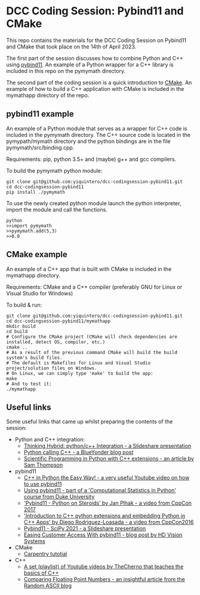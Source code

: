 # DCC Coding Session: Pybind11 and CMake

This repo contains the materials for the DCC Coding Session on Pybind11 and CMake that took place on the 14th of April 2023.

The first part of the session discusses how to combine Python and C++ using [pybind11](https://pybind11.readthedocs.io/en/stable/index.html). An example of a Python wrapper for a C++ library is included in this repo on the pymymath directory.

The second part of the coding session is a quick introduction to [CMake](https://cmake.org/). An example of how to build a C++ application with CMake is included in the mymathapp directory of the repo.

## pybind11 example

An example of a Python module that serves as a wrapper for C++ code is included in the pymymath directory. The C++ source code is located in the pymypath/mymath directory and the python bindings are in the file pymymath/src/binding.cpp.

Requirements: pip, python 3.5+ and (maybe) g++ and gcc compilers.

To build the pymymath python module:
```console
git clone git@github.com:yiquintero/dcc-codingsession-pybind11.git
cd dcc-codingsession-pybind11
pip install ./pymymath
```

To use the newly created python module launch the python interpreter, import the module and call the functions.
```console
python
>>import pymymath
>>pymymath.add(5,3)
>>8.0
```

## CMake example

An example of a C++ app that is built with CMake is included in the mymathapp directory.

Requirements: CMake and a C++ compiler (preferably GNU for Linux or Visual Studio for Windows)

To build & run:
```console
git clone git@github.com:yiquintero/dcc-codingsession-pybind11.git
cd dcc-codingsession-pybind11/mymathapp
mkdir build
cd build
# Configure the CMake project (CMake will check dependencies are installed, detect OS, compiler, etc.)
cmake ..
# As a result of the previous command CMake will build the build system's build files. 
# The default is Makefiles for Linux and Visual Studio project/solution files on Windows.
# On Linux, we can simply type 'make' to build the app:
make
# And to test it:
./mymathapp
```

## Useful links

Some useful links that came up whilst preparing the contents of the session:

- Python and C++ integration:
  - [Thinking Hybrid: python/c++ Integration - a Slideshare presentation](https://www.slideshare.net/XEmacs/thinking-hybrid-pythonc-integration)
  - [Python calling C++ - a BlueYonder blog post](https://tech.blueyonder.com/python-calling-c++/)
  - [Scientific Programming in Python with C++ extensions - an article by Sam Thompson](https://thompsonsed.co.uk/scientific-programming-in-python-with-c-extensions)
- pybind11
  - [C++ in Python the Easy Way! - a very useful Youtube video on how to use pybind11](https://youtu.be/_5T70cAXDJ0)
  - [Using pybind11 - part of a 'Computational Statistics in Python' course from Duke University](https://people.duke.edu/~ccc14/cspy/18G_C++_Python_pybind11.html)
  - ['Pybind11 - Python on Steroids' by Jan Plhak - a video from CppCon 2017](https://www.youtube.com/watch?v=uM1QQXekhpo)
  - ['Introduction to C++ python extensions and embedding Python in C++ Apps' by Diego Rodriguez-Loasada - a video from CppCon2016](https://youtu.be/bJq1n4gQFfw)
  - [Pybind11 - SciPy 2021 - a Slideshare presentation](https://www.slideshare.net/HenrySchreiner/pybind11-scipy-2021)
  - [Easing Customer Access With pybind11 - blog post by HD Vision Systems](https://www.hdvisionsystems.com/en/blog/pybind11-easing-access/)
- CMake
  - [Carpentry tutotial](https://hsf-training.github.io/hsf-training-cmake-webpage/index.html)
- C++
  - [A set (playlist) of Youtube videos by TheCherno that teaches the basics of C++](https://www.youtube.com/playlist?list=PLlrATfBNZ98dudnM48yfGUldqGD0S4FFb)
  - [Comparing Floating Point Numbers - an insightful article from the Random ASCII blog](https://randomascii.wordpress.com/2012/02/25/comparing-floating-point-numbers-2012-edition/)